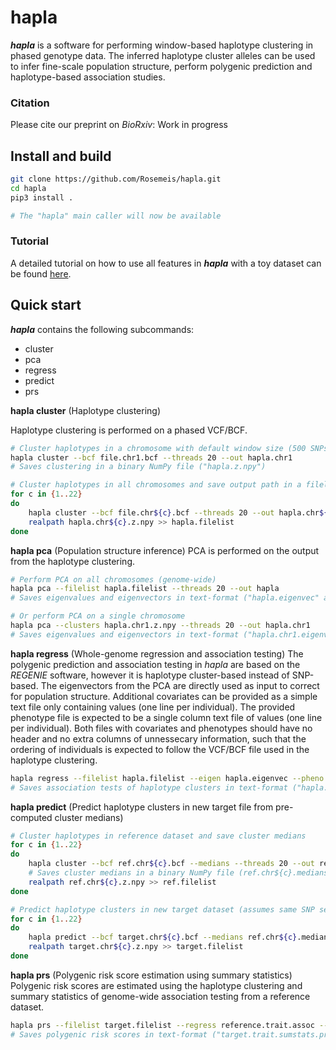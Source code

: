 # hapla
***hapla*** is a software for performing window-based haplotype clustering in phased genotype data. The inferred haplotype cluster alleles can be used to infer fine-scale population structure, perform polygenic prediction and haplotype-based association studies.

### Citation
Please cite our preprint on *BioRxiv*: Work in progress

## Install and build
```bash
git clone https://github.com/Rosemeis/hapla.git
cd hapla
pip3 install .

# The "hapla" main caller will now be available
```

### Tutorial
A detailed tutorial on how to use all features in ***hapla*** with a toy dataset can be found [here](https://github.com/Rosemeis/hapla).

## Quick start
***hapla*** contains the following subcommands:
- cluster
- pca
- regress
- predict
- prs

**hapla cluster** (Haplotype clustering)

Haplotype clustering is performed on a phased VCF/BCF.
```bash
# Cluster haplotypes in a chromosome with default window size (500 SNPs)
hapla cluster --bcf file.chr1.bcf --threads 20 --out hapla.chr1
# Saves clustering in a binary NumPy file ("hapla.z.npy")

# Cluster haplotypes in all chromosomes and save output path in a filelist
for c in {1..22}
do
	hapla cluster --bcf file.chr${c}.bcf --threads 20 --out hapla.chr${c}
	realpath hapla.chr${c}.z.npy >> hapla.filelist
done
```

**hapla pca** (Population structure inference)
PCA is performed on the output from the haplotype clustering.
```bash
# Perform PCA on all chromosomes (genome-wide)
hapla pca --filelist hapla.filelist --threads 20 --out hapla
# Saves eigenvalues and eigenvectors in text-format ("hapla.eigenvec" and "hapla.eigenval")

# Or perform PCA on a single chromosome
hapla pca --clusters hapla.chr1.z.npy --threads 20 --out hapla.chr1
# Saves eigenvalues and eigenvectors in text-format ("hapla.chr1.eigenvec" and "hapla.chr1.eigenval")
```

**hapla regress** (Whole-genome regression and association testing)
The polygenic prediction and association testing in *hapla* are based on the *REGENIE* software, however it is haplotype cluster-based instead of SNP-based. The eigenvectors from the PCA are directly used as input to correct for population structure. Additional covariates can be provided as a simple text file only containing values (one line per individual). The provided phenotype file is expected to be a single column text file of values (one line per individual). Both files with covariates and phenotypes should have no header and no extra columns of unnessecary information, such that the ordering of individuals is expected to follow the VCF/BCF file used in the haplotype clustering.
```bash
hapla regress --filelist hapla.filelist --eigen hapla.eigenvec --pheno trait.pheno --threads 20 --out hapla.trait
# Saves association tests of haplotype clusters in text-format ("hapla.trait.assoc)
```

**hapla predict** (Predict haplotype clusters in new target file from pre-computed cluster medians)
```bash
# Cluster haplotypes in reference dataset and save cluster medians
for c in {1..22}
do
	hapla cluster --bcf ref.chr${c}.bcf --medians --threads 20 --out ref.chr${c}
	# Saves cluster medians in a binary NumPy file (ref.chr${c}.medians.npy) 
	realpath ref.chr${c}.z.npy >> ref.filelist
done

# Predict haplotype clusters in new target dataset (assumes same SNP set, missingness allowed)
for c in {1..22}
do
	hapla predict --bcf target.chr${c}.bcf --medians ref.chr${c}.medians.npy --threads 20 --out target.chr${c}
	realpath target.chr${c}.z.npy >> target.filelist
done
```

**hapla prs** (Polygenic risk score estimation using summary statistics)
Polygenic risk scores are estimated using the haplotype clustering and summary statistics of genome-wide association testing from a reference dataset.
```bash
hapla prs --filelist target.filelist --regress reference.trait.assoc --threads 20 --out target.trait
# Saves polygenic risk scores in text-format ("target.trait.sumstats.prs")
```
